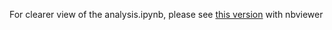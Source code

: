 For clearer view of the analysis.ipynb, please see [this version](http://nbviewer.jupyter.org/github/ivyWANG958/python-data-assignments/blob/master/assign2/analysis.ipynb)
 with nbviewer
